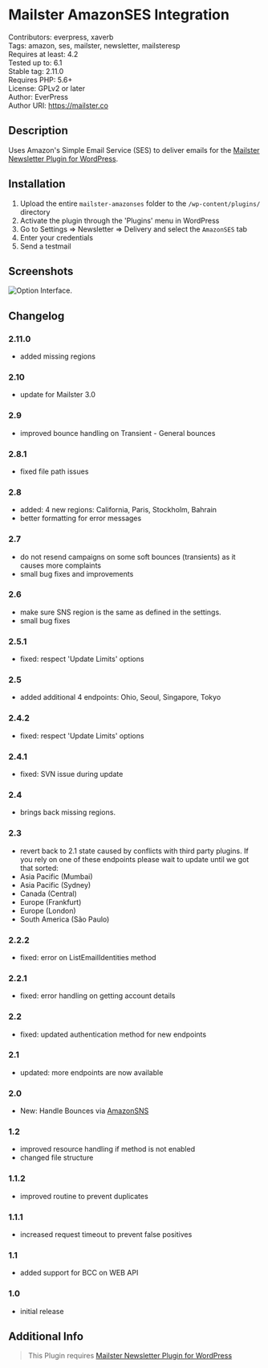 # Mailster AmazonSES Integration

Contributors: everpress, xaverb  
Tags: amazon, ses, mailster, newsletter, mailsteresp  
Requires at least: 4.2  
Tested up to: 6.1  
Stable tag: 2.11.0  
Requires PHP: 5.6+  
License: GPLv2 or later  
Author: EverPress  
Author URI: https://mailster.co

## Description

Uses Amazon's Simple Email Service (SES) to deliver emails for the [Mailster Newsletter Plugin for WordPress](https://mailster.co/?utm_campaign=wporg&utm_source=wordpress.org&utm_medium=readme&utm_term=AmazonSES).

## Installation

1. Upload the entire `mailster-amazonses` folder to the `/wp-content/plugins/` directory
2. Activate the plugin through the 'Plugins' menu in WordPress
3. Go to Settings => Newsletter => Delivery and select the `AmazonSES` tab
4. Enter your credentials
5. Send a testmail

## Screenshots

![Option Interface.](https://ps.w.org/mailster-amazonses/assets/screenshot-1.png)

## Changelog

### 2.11.0

-   added missing regions

### 2.10

-   update for Mailster 3.0

### 2.9

-   improved bounce handling on Transient - General bounces

### 2.8.1

-   fixed file path issues

### 2.8

-   added: 4 new regions: California, Paris, Stockholm, Bahrain
-   better formatting for error messages

### 2.7

-   do not resend campaigns on some soft bounces (transients) as it causes more complaints
-   small bug fixes and improvements

### 2.6

-   make sure SNS region is the same as defined in the settings.
-   small bug fixes

### 2.5.1

-   fixed: respect 'Update Limits' options

### 2.5

-   added additional 4 endpoints: Ohio, Seoul, Singapore, Tokyo

### 2.4.2

-   fixed: respect 'Update Limits' options

### 2.4.1

-   fixed: SVN issue during update

### 2.4

-   brings back missing regions.

### 2.3

-   revert back to 2.1 state caused by conflicts with third party plugins. If you rely on one of these endpoints please wait to update until we got that sorted:
-   Asia Pacific (Mumbai)
-   Asia Pacific (Sydney)
-   Canada (Central)
-   Europe (Frankfurt)
-   Europe (London)
-   South America (São Paulo)

### 2.2.2

-   fixed: error on ListEmailIdentities method

### 2.2.1

-   fixed: error handling on getting account details

### 2.2

-   fixed: updated authentication method for new endpoints

### 2.1

-   updated: more endpoints are now available

### 2.0

-   New: Handle Bounces via [AmazonSNS](https://kb.mailster.co/handling-bounces-with-amazonsns/?utm_campaign=wporg&utm_source=AmazonSES+integration+for+Mailster&utm_medium=readme)

### 1.2

-   improved resource handling if method is not enabled
-   changed file structure

### 1.1.2

-   improved routine to prevent duplicates

### 1.1.1

-   increased request timeout to prevent false positives

### 1.1

-   added support for BCC on WEB API

### 1.0

-   initial release

## Additional Info

> This Plugin requires [Mailster Newsletter Plugin for WordPress](https://mailster.co/?utm_campaign=wporg&utm_source=wordpress.org&utm_medium=readme&utm_term=AmazonSES)
